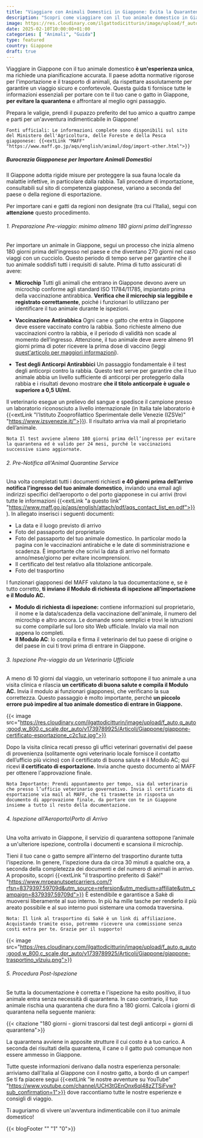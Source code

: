 ```yaml
---
title: "Viaggiare con Animali Domestici in Giappone: Evita la Quarantena con le Normative, Trasporti e Sistemazioni Pet-Friendly"
description: "Scopri come viaggiare con il tuo animale domestico in Giappone evitando la quarantena. Leggi la nostra guida completa su normative, trasporti pet-friendly e sistemazioni che accolgono animali."
image: https://res.cloudinary.com/ilgattodicitturin/image/upload/f_auto,q_auto:good,w_800,c_scale,dpr_auto/v1739789765/Articoli/Giappone/giappone-quarantena_mau6pb.jpg
date: 2025-02-10T10:00:00+01:00
categories: [ "Animali", "Guida"]
type: featured
country: Giappone
draft: true
---
```


Viaggiare in Giappone con il tuo animale domestico **è un'esperienza unica**, ma richiede una pianificazione accurata. Il paese adotta normative rigorose per l'importazione e il trasporto di animali, da rispettare assolutamente per garantire un viaggio sicuro e confortevole. 
Questa guida ti fornisce tutte le informazioni essenziali per portare con te il tuo cane o gatto in Giappone, **per evitare la quarantena** e affrontare al meglio ogni passaggio. 

Prepara le valigie, prendi il pupazzo preferito del tuo amico a quattro zampe e parti per un'avventura indimenticabile in Giappone!

`Fonti ufficiali: Le informazioni complete sono disponibili sul sito del Ministero dell'Agricoltura, delle Foreste e della Pesca giapponese: {{<extLink "MAFF" "https://www.maff.go.jp/aqs/english/animal/dog/import-other.html">}}` 

##### Burocrazia Giapponese per Importare Animali Domestici
Il Giappone adotta rigide misure per proteggere la sua fauna locale da malattie infettive, in particolare dalla rabbia. 
Tali procedure di importazione, consultabili sul sito di competenza giapponese, variano a seconda del paese o della regione di esportazione. 
 
Per importare cani e gatti da regioni non designate (tra cui l’Italia), segui con **attenzione** questo procedimento.

###### 1. Preparazione Pre-viaggio: minimo almeno 180 giorni prima dell’ingresso

Per importare un animale in Giappone, segui un processo che inizia almeno 180 giorni prima dell'ingresso nel paese e che diventano 270 giorni nel caso viaggi con un cucciolo. Questo periodo di tempo serve per garantire che il tuo animale soddisfi tutti i requisiti di salute. Prima di tutto assicurati di avere:

* **Microchip**
Tutti gli animali che entrano in Giappone devono avere un microchip conforme agli standard ISO 11784/11785, impiantato prima della vaccinazione antirabbica. **Verifica che il microchip sia leggibile e registrato correttamente**, poiché i funzionari lo utilizzano per identificare il tuo animale durante le ispezioni.

* **Vaccinazione Antirabbica**
Ogni cane o gatto che entra in Giappone deve essere vaccinato contro la rabbia. Sono richieste almeno due vaccinazioni contro la rabbia, e il periodo di validità non scade al momento dell’ingresso. Attenzione, il tuo animale deve avere almeno 91 giorni prima di poter ricevere la prima dose di vaccino (leggi [quest'articolo per maggiori informazioni](/blog/viaggiare-con-cane-e-gatto-tutto-quello-che-devi-sapere.md)).

* **Test degli Anticorpi Antirabbici**
Un passaggio fondamentale è il test degli anticorpi contro la rabbia. Questo test serve per garantire che il tuo animale abbia un livello sufficiente di anticorpi per proteggerlo dalla rabbia e i risultati devono mostrare **che il titolo anticorpale è uguale o superiore a 0,5 UI/ml.**

Il veterinario esegue un prelievo del sangue e spedisce il campione presso un laboratorio riconosciuto a livello internazionale (in Italia tale laboratorio è {{<extLink "l'Istituto Zooprofilattico Sperimentale delle Venezie (IZSVe)" "https://www.izsvenezie.it/">}}). Il risultato arriva via mail al proprietario dell’animale. 

`Nota Il test avviene almeno 180 giorni prima dell’ingresso per evitare la quarantena ed è valido per 24 mesi, purché le vaccinazioni successive siano aggiornate.`

###### 2. Pre-Notifica all'Animal Quarantine Service

Una volta completati tutti i documenti richiesti **e 40 giorni prima dell’arrivo notifica l'ingresso del tuo animale domestico**, inviando una email agli indirizzi specifici dell’aeroporto o del porto giapponese in cui arrivi (trovi tutte le informazioni {{<extLink "a questo link" "https://www.maff.go.jp/aqs/english/attach/pdf/aqs_contact_list_en.pdf">}}).
In allegato inserisci i seguenti documenti:

* La data e il luogo previsto di arrivo
* Foto del passaporto del proprietario
* Foto del passaporto del tuo animale domestico. In particolar modo la pagina con le vaccinazioni antirabiche e le date di somministrazione e scadenza. È importante che scrivi la data di arrivo nel formato anno/mese/giorno per evitare incomprensioni.
* Il certificato del test relativo alla titolazione anticorpale.
* Foto del trasportino

I funzionari giapponesi del MAFF valutano la tua documentazione e, se è tutto corretto, **ti inviano il Modulo di richiesta di ispezione all’importazione e il Modulo AC.** 

- **Modulo di richiesta di ispezione:** contiene informazioni sul proprietario, il nome e la data/scadenza della vaccinazione dell'animale, il numero del microchip e altro ancora. Le domande sono semplici e trovi le istruzioni su come compilarle sul loro sito Web ufficiale. Invialo via mail non appena lo completi. 
- **Il Modulo AC**: lo compila e firma il veterinario del tuo paese di origine o del paese in cui ti trovi prima di entrare in Giappone.

###### 3. Ispezione Pre-viaggio da un Veterinario Ufficiale

A meno di 10 giorni dal viaggio, un veterinario sottopone il tuo animale a una visita clinica e rilascia **un certificato di buona salute e compila il Modulo AC.**
Invia il modulo ai funzionari giapponesi, che verificano la sua correttezza. Questo passaggio è molto importante, perché **un piccolo errore può impedire al tuo animale domestico di entrare in Giappone.**

{{< image src="https://res.cloudinary.com/ilgattodicitturin/image/upload/f_auto,q_auto:good,w_800,c_scale,dpr_auto/v1739789925/Articoli/Giappone/giappone-certificato-esportazione_c2c1uz.jpg">}}

Dopo la visita clinica recati presso gli uffici veterinari governativi del paese di provenienza (solitamente ogni veterinario locale fornisce il contatto dell’ufficio più vicino) con il certificato di buona salute e il Modulo AC; qui ricevi **il certificato di esportazione.** Invia anche questo documento al MAFF per ottenere l'approvazione finale.

`Nota Importante: Prendi appuntamento per tempo, sia dal veterinario che presso l’ufficio veterinario governativo.
Invia il certificato di esportazione via mail al MAFF, che ti trasmette in risposta un documento di approvazione finale, da portare con te in Giappone insieme a tutto il resto della documentazione.`

###### 4. Ispezione all’Aeroporto\Porto di Arrivo

Una volta arrivato in Giappone, il servizio di quarantena sottopone l’animale a un'ulteriore ispezione, controlla i documenti e scansiona il microchip.  

Tieni il tuo cane o gatto sempre all'interno del trasportino durante tutta l'ispezione. In genere, l'ispezione dura da circa 30 minuti a qualche ora, a seconda della completezza dei documenti e del numero di animali in arrivo.
A proposito, scopri {{<extLink "il trasportino preferito di Sakè!" "https://www.mrpeanutspetcarriers.com/?rfsn=8379397.59709d&utm_source=refersion&utm_medium=affiliate&utm_campaign=8379397.59709d">}} È estendibile e garantisce a Sakè di muoversi liberamente al suo interno. In più ha mille tasche per renderlo il più areato possibile e al suo interno puoi sistemare una comoda traversina. 

`Nota: Il link al trasportino di Sakè è un link di affiliazione. Acquistando tramite esso, potremmo ricevere una commissione senza costi extra per te. Grazie per il supporto!`

{{< image src="https://res.cloudinary.com/ilgattodicitturin/image/upload/f_auto,q_auto:good,w_800,c_scale,dpr_auto/v1739789925/Articoli/Giappone/giappone-trasportino_vlzuiu.png">}}

###### 5. Procedura Post-Ispezione

Se tutta la documentazione è corretta e l'ispezione ha esito positivo, il tuo animale entra senza necessità di quarantena. In caso contrario, il tuo animale rischia una quarantena che dura fino a 180 giorni. Calcola i giorni di quarantena nella seguente maniera:

{{< citazione "180 giorni - giorni trascorsi dal test degli anticorpi = giorni di quarantena">}}

La quarantena avviene in apposite strutture il cui costo è a tuo carico. A seconda dei risultati della quarantena, il cane o il gatto può comunque non essere ammesso in Giappone.

<!-- 
##### Trasporti Pet-Friendly in Giappone

Il Giappone offre un sistema di trasporti pubblico molto efficiente, ma non tutti i mezzi sono adatti a viaggiare con animali domestici. Ecco come affrontare i vari mezzi di trasporto:

* **Animali di Piccola Taglia:** i cani e i gatti di piccola taglia viaggiano se tenuti all’interno di un trasportino o una borsa apposita.
* **Biglietto per Animali:** oltre al tuo biglietto, in alcuni casi acquisti un biglietto separato per il tuo animale domestico.
* **Carrozze Designate:** alcuni treni hanno carrozze speciali dove gli animali sono ammessi. Verifica le compagnie ferroviarie per dettagli aggiuntivi.

##### Sistemazioni Pet-Friendly in Giappone

Trovare un alloggio pet-friendly in Giappone non è semplice e richiede un po' di ricerca. Alcuni hotel offrono camere specifiche per chi viaggia con animali, mentre altri hanno aree comuni dove gli animali sono ammessi.
Cerca anche case vacanza o appartamenti che permettono di portare con sé gli animali, usando piattaforme come Airbnb. Conferma sempre in anticipo per evitare sorprese.

##### Consigli Essenziali per la Valigia del Tuo Animale Domestico
Quando prepari la valigia per il tuo animale domestico, porta tutto il necessario per garantirgli un viaggio comodo e sicuro:
* Ciotole per Cibo e Acqua: Includile sempre, anche quelle pieghevoli per risparmiare spazio. Queste non mancano mai nei nostri viaggi!
* Guinzaglio e Collare/Imbracatura: Sono essenziali per il controllo del tuo animale durante le passeggiate. Ecco la pettorina che usiamo con Sakè!
* Medicinali e Cibo: Se il tuo animale ha bisogno di medicinali o di una dieta particolare, porta abbastanza scorte per tutta la durata del viaggio. Verifica in anticipo con le autorità giapponesi che tutti i farmaci o gli integratori che porti siano ammessi nel paese.

##### Etichetta e Comportamento in Giappone: Come Comportarsi in Pubblico con il Tuo Animale
In Giappone è essenziale rispettare le usanze locali e l'etichetta riguardo gli animali domestici. Ecco alcuni consigli:
* Tieni il Tuo Animale al Guinzaglio: In tutti gli spazi pubblici è obbligatorio tenere il tuo animale al guinzaglio.
* Raccogli gli Escrementi: Porta sempre con te sacchetti per raccogliere i bisogni del tuo animale, ma sappi che in Giappone le aree per lo smaltimento dei rifiuti sono per lo più inesistenti e devi attrezzarti al meglio in merito, portando i rifiuti in hotel/casa. 
* Ristoranti: Ad oggi non sono molti i locali che permettono di pranzare o cenare in compagnia del proprio animale domestico. Informati bene in anticipo per evitare spiacevoli sorprese. 
* Rispetta i siti culturali: molti siti culturali in Giappone, come templi e santuari, hanno regole severe riguardo agli animali domestici. Verifica in anticipo per assicurarti che il tuo animale domestico sia ammesso e per scoprire eventuali regole o restrizioni aggiuntive.
-->

Tutte queste informazioni derivano dalla nostra esperienza personale: arriviamo dall'Italia al Giappone con il nostro gatto, a bordo di un camper! 
Se ti fa piacere segui {{<extLink "le nostre avventure su YouTube" "https://www.youtube.com/channel/UCH3tGEnOnx6ql48zZTSiFvw?sub_confirmation=1">}} dove raccontiamo tutte le nostre esperienze e consigli di viaggio. 

Ti auguriamo di vivere un'avventura indimenticabile con il tuo animale domestico!

{{< blogFooter "" "1" "0">}}